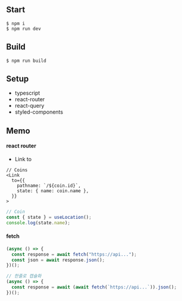 ## Start

```
$ npm i
$ npm run dev
```

## Build

```
$ npm run build
```

## Setup

- typescript
- react-router
- react-query
- styled-components

## Memo

#### react router

- Link to

```tsx
// Coins
<Link
  to={{
    pathname: `/${coin.id}`,
    state: { name: coin.name },
  }}
>
```

```js
// Coin
const { state } = useLocation();
console.log(state.name);
```

#### fetch

```js
(async () => {
  const response = await fetch("https://api...");
  const json = await response.json();
})();

// 한줄로 캡슐화
(async () => {
  const response = await (await fetch(`https://api...`)).json();
})();
```
